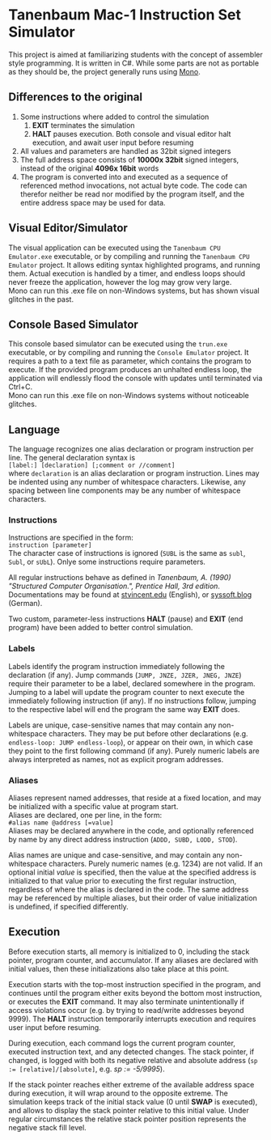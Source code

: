 # Tanenbaum Mac-1 Instruction Set Simulator

This project is aimed at familiarizing students with the concept of assembler style programming.
It is written in C#.
While some parts are not as portable as they should be, the project generally runs using [Mono](http://www.mono-project.com/).


## Differences to the original

1. Some instructions where added to control the simulation
   1. **EXIT** terminates the simulation
   1. **HALT** pauses execution. Both console and visual editor halt execution, and await user input before resuming
1. All values and parameters are handled as 32bit signed integers
1. The full address space consists of **10000x 32bit** signed integers, instead of the original **4096x 16bit** words
1. The program is converted into and executed as a sequence of referenced method invocations, not actual byte code.
The code can therefor neither be read nor modified by the program itself, and the entire address space may be used for data.

## Visual Editor/Simulator
The visual application can be executed using the `Tanenbaum CPU Emulator.exe` executable, or by compiling and running the `Tanenbaum CPU Emulator` project.
It allows editing syntax highlighted programs, and running them.
Actual execution is handled by a timer, and endless loops should never freeze the application, however the log may grow very large.\
Mono can run this .exe file on non-Windows systems, but has shown visual glitches in the past.

## Console Based Simulator
This console based simulator can be executed using the `trun.exe` executable, or by compiling and running the `Console Emulator` project.
It requires a path to a text file as parameter, which contains the program to execute.
If the provided program produces an unhalted endless loop, the application will endlessly flood the console with updates until terminated via Ctrl+C.\
Mono can run this .exe file on non-Windows systems without noticeable glitches.

## Language
The language recognizes one alias declaration or program instruction per line.
The general declaration syntax is\
`[label:] [declaration] [;comment or //comment]`\
where `declaration` is an alias declaration or program instruction.
Lines may be indented using any number of whitespace characters. Likewise, any spacing between line components may be any number of whitespace characters.

### Instructions

Instructions are specified in the form:\
`instruction [parameter]`\
The character case of instructions is ignored (`SUBL` is the same as `subl`, `Subl`, or `sUbL`).
Onlye some instructions require parameters.

All regular instructions behave as defined in *Tanenbaum, A. (1990) "Structured Computer Organisation.", Prentice Hall, 3rd edition*.
Documentations may be found at [stvincent.edu](http://cis.stvincent.edu/carlsond/cs330/mic1/mic1doc.txt) (English), or [syssoft.blog](https://ca.syssoft.blog/wp-content/uploads/2018/01/2017W-CA06-Tanenbaum-CPU.pdf) (German).

Two custom, parameter-less instructions **HALT** (pause) and **EXIT** (end program) have been added to better control simulation.


### Labels
Labels identify the program instruction immediately following the declaration (if any).
Jump commands (`JUMP, JNZE, JZER, JNEG, JNZE`) require their parameter to be a label, declared somewhere in the program.
Jumping to a label will update the program counter to next execute the immediately following instruction (if any).
If no instructions follow, jumping to the respective label will end the program the same way **EXIT** does.

Labels are unique, case-sensitive names that may contain any non-whitespace characters.
They may be put before other declarations (e.g. `endless-loop: JUMP endless-loop`), or appear on their own, in which case they point to the first following command (if any).
Purely numeric labels are always interpreted as names, not as explicit program addresses.


### Aliases
Aliases represent named addresses, that reside at a fixed location, and may be initialized with a specific value at program start.\
Aliases are declared, one per line, in the form:\
`#alias name @address [=value]`\
Aliases may be declared anywhere in the code, and optionally referenced by name by any direct address instruction (`ADDD, SUBD, LODD, STOD`).

Alias names are unique and case-sensitive, and may contain any non-whitespace characters. Purely numeric names (e.g. 1234) are not valid.
If an optional initial *value* is specified, then the value at the specified address is initialized to that value prior to executing the first regular instruction, regardless of where the alias is declared in the code.
The same address may be referenced by multiple aliases, but their order of value initialization is undefined, if specified differently.



## Execution
Before execution starts, all memory is initialized to 0, including the stack pointer, program counter, and accumulator.
If any aliases are declared with initial values, then these initializations also take place at this point.

Execution starts with the top-most instruction specified in the program, and continues until the program either exits beyond the bottom most instruction, or executes the **EXIT** command.
It may also terminate unintentionally if access violations occur (e.g. by trying to read/write addresses beyond 9999).
The **HALT** instruction temporarily interrupts execution and requires user input before resuming.

During execution, each command logs the current program counter, executed instruction text, and any detected changes.
The stack pointer, if changed, is logged with both its negative relative and absolute address (`sp := [relative]/[absolute]`, e.g. *sp := -5/9995*).

If the stack pointer reaches either extreme of the available address space during execution, it will wrap around to the opposite extreme.
The simulation keeps track of the initial stack value (0 until **SWAP** is executed), and allows to display the stack pointer relative to this initial value.
Under regular circumstances the relative stack pointer position represents the negative stack fill level.
